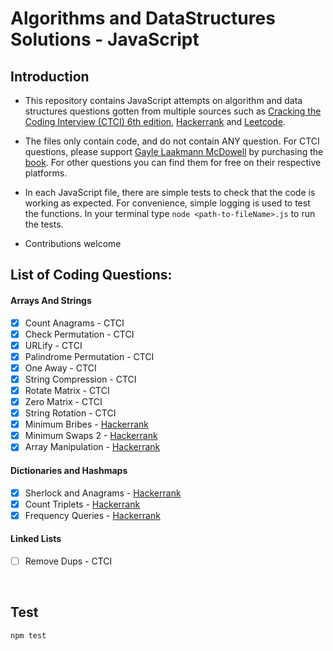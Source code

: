 # Algorithms and DataStructures Solutions - JavaScript

## Introduction

- This repository contains JavaScript attempts on algorithm and data structures questions gotten from multiple sources such as [Cracking the Coding Interview (CTCI) 6th edition](https://www.crackingthecodinginterview.com/), [Hackerrank](https://www.hackerrank.com/) and [Leetcode](https://leetcode.com/).  

- The files only contain code, and do not contain ANY question. For CTCI questions, please support [Gayle Laakmann McDowell](https://www.linkedin.com/in/gaylemcd) by purchasing the [book](https://www.amazon.com/Cracking-Coding-Interview-Programming-Questions/dp/0984782850). For other questions you can find them for free on their respective platforms.

- In each JavaScript file, there are simple tests to check that the code is working as expected. For convenience, simple logging is used to test the functions. In your terminal type `node <path-to-fileName>.js` to run the tests.

- Contributions welcome



## List of Coding Questions:

#### Arrays And Strings 
- [x] Count Anagrams - CTCI
- [x] Check Permutation - CTCI
- [x] URLify - CTCI
- [x] Palindrome Permutation - CTCI
- [x] One Away - CTCI
- [x] String Compression - CTCI
- [x] Rotate Matrix - CTCI
- [x] Zero Matrix - CTCI
- [x] String Rotation - CTCI
- [x] Minimum Bribes - [Hackerrank](https://www.hackerrank.com/challenges/new-year-chaos/problem)
- [x] Minimum Swaps 2 - [Hackerrank](https://www.hackerrank.com/challenges/minimum-swaps-2)
- [x] Array Manipulation - [Hackerrank](https://www.hackerrank.com/challenges/crush)

#### Dictionaries and Hashmaps
- [x] Sherlock and Anagrams - [Hackerrank](https://www.hackerrank.com/challenges/sherlock-and-anagrams)
- [x] Count Triplets - [Hackerrank](https://www.hackerrank.com/challenges/count-triplets-1)
- [x] Frequency Queries - [Hackerrank](https://www.hackerrank.com/challenges/frequency-queries)

#### Linked Lists
- [ ] Remove Dups - CTCI

<br>

## Test

```sh
npm test
```